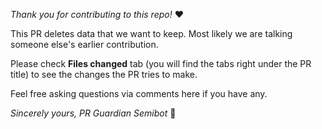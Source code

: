 _Thank you for contributing to this repo!_ ❤️️

This PR deletes data that we want to keep.
Most likely we are talking someone else's earlier contribution.

Please check **Files changed** tab (you will find the tabs right under the PR title) to see the changes the PR tries to make.

Feel free asking questions via comments here if you have any.

_Sincerely yours,_
_PR Guardian Semibot_ 🤖
